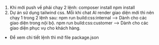 1. Khi mới push về phải chạy 2 lệnh:
  composer install
  npm install
2. Dự án sử dụng tailwind css. Mỗi khi chat AI render giao diện mới thì nên chạy 1 trong 2 lệnh sau:
  npm run build:css:internal --> Dành cho các giao diện trong nội bộ.
  npm run build:css:customer --> Dành cho các giao diện phục vụ cho khách hàng.
  * Để xem chi tiết lệnh thì mở file package.json
